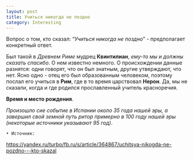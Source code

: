```yaml
---
layout: post
title: Учиться никогда не поздно
category: Interesting
---
```


 Вопрос о том, кто сказал: “*Учиться никогда не поздно*” - предполагает конкретный ответ.
 
Был 
  такой в *Древнем Риме* мудрец **Квинтилиан**, *ему-то мы и должны сказать спасибо*.
 О нем известно немного. О происхождении данные разнятся: одни говорят, что он был знатным, 
  другие утверждают, что нет. Ясно одно - отец его был образованным человеком, поэтому послал 
 его учиться в **Рим**, где в то время царствовал **Нерон**.
Да, мы не сказали, когда и где родился прославленный учитель красноречия.

**Время и место рождения**.

 *Произошло сие событие в Испании около 35 года нашей эры, а завершил свой земной путь ритор 
примерно в 100 году нашей эры (некоторые источники указывают 95 год)*. 

	• Источник: 

https://yandex.ru/turbo/fb.ru/s/article/364867/uchitsya-nikogda-ne-pozdno---kto-skazal
